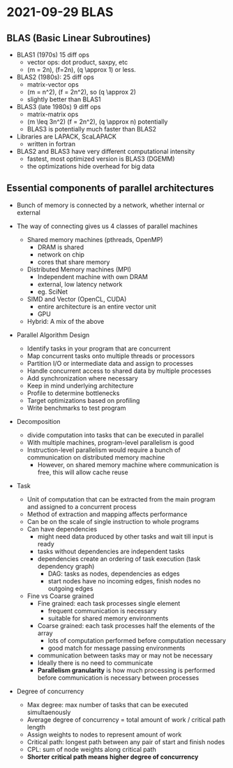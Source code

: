 # 2021-09-29 BLAS

## BLAS (Basic Linear Subroutines)
* BLAS1 (1970s) 15 diff ops
  * vector ops: dot product, saxpy, etc
  * \(m = 2n\), \(f=2n\), \(q \approx 1\) or less.
* BLAS2 (1980s): 25 diff ops
  * matrix-vector ops
  * \(m = n^2\), \(f = 2n^2\), so \(q \approx 2\)
  * slightly better than BLAS1
* BLAS3 (late 1980s) 9 diff ops
  * matrix-matrix ops
  * \(m \leq 3n^2\) \(f = 2n^2\), \(q \approx n\) potentially
  * BLAS3 is potentially much faster than BLAS2
* Libraries are LAPACK, ScaLAPACK
  * written in fortran
* BLAS2 and BLAS3  have very different computational intensity
  * fastest, most optimized version is BLAS3 (DGEMM)
  * the optimizations hide overhead for big data


## Essential components of parallel architectures
* Bunch of memory is connected by a network, whether internal or external
* The way of connecting gives us 4 classes of parallel machines
  * Shared memory machines (pthreads, OpenMP)
    * DRAM is shared
    * network on chip
    * cores that share memory
  * Distributed Memory machines (MPI)
    * Independent machine with own DRAM
    * external, low latency network
    * eg. SciNet
  * SIMD and Vector (OpenCL, CUDA)
    * entire architecture is an entire vector unit
    * GPU
  * Hybrid: A mix of the above

* Parallel Algorithm Design
  * Identify tasks in your program that are concurrent
  * Map concurrent tasks onto multiple threads or processors
  * Partition I/O or intermediate data and assign to processes
  * Handle concurrent access to shared data by multiple processes
  * Add synchronization where necessary
  * Keep in mind underlying architecture
  * Profile to determine bottlenecks
  * Target optimizations based on profiling
  * Write benchmarks to test program
* Decomposition
  * divide computation into tasks that can be executed in parallel
  * With multiple machines, program-level parallelism is good
  * Instruction-level parallelism would require a bunch of communication on distributed memory machine
    * However, on shared memory machine where communication is free, this will allow cache reuse
* Task
  * Unit of computation that can be extracted from the main program and assigned to a concurrent process
  * Method of extraction and mapping affects performance
  * Can be on the scale of single instruction to whole programs
  * Can have dependencies
    * might need data produced by other tasks and wait till input is ready
    * tasks without dependencies are independent tasks
    * dependencies create an ordering of task execution (task dependency graph)
      * DAG: tasks as nodes, dependencies as edges
      * start nodes have no incoming edges, finish nodes no outgoing edges
  * Fine vs Coarse grained
    * Fine grained: each task processes single element
      * frequent communication is necessary
      * suitable for shared memory environments
    * Coarse grained: each task processes half the elements of the array
      * lots of computation performed before computation necessary
      * good match for message passing environments
    * communication between tasks may or may not be necessary
    * Ideally there is no need to communicate
    * **Parallelism granularity** is how much processing is performed before communication is necessary between processes
* Degree of concurrency
  * Max degree: max number of tasks that can be executed simultaenously
  * Average degree of concurrency = total amount of work / critical path length
  * Assign weights to nodes to represent amount of work
  * Critical path: longest path between any pair of start and finish nodes
  * CPL: sum of node weights along critical path
  * **Shorter critical path means higher degree of concurrency** 